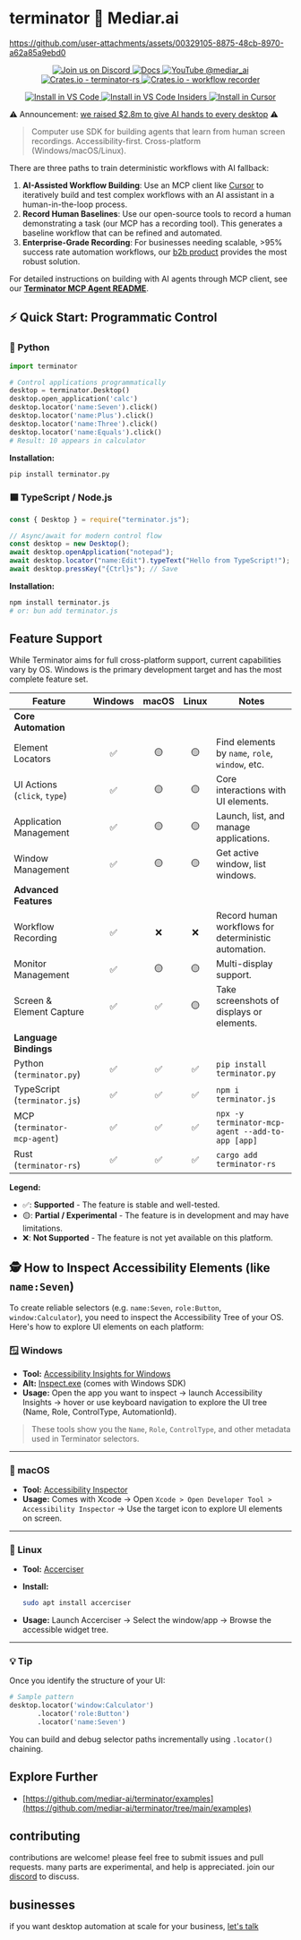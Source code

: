# terminator 🤖 Mediar.ai

https://github.com/user-attachments/assets/00329105-8875-48cb-8970-a62a85a9ebd0

<p align="center">
  <a href="https://discord.gg/dU9EBuw7Uq">
    <img src="https://img.shields.io/discord/823813159592001537?color=5865F2&logo=discord&logoColor=white&style=flat-square" alt="Join us on Discord">
  </a>
  <a href="https://docs.screenpi.pe/terminator/introduction">
    <img src="https://img.shields.io/badge/read_the-docs-blue" alt="Docs">
  </a>
  <a href="https://www.youtube.com/@mediar_ai">
    <img src="https://img.shields.io/badge/YouTube-@mediar__ai-FF0000?logo=youtube&logoColor=white&style=flat-square" alt="YouTube @mediar_ai">
  </a>
  <a href="https://crates.io/crates/terminator-rs">
    <img src="https://img.shields.io/crates/v/terminator-rs.svg" alt="Crates.io - terminator-rs">
  </a>
  <a href="https://crates.io/crates/terminator-workflow-recorder">
    <img src="https://img.shields.io/crates/v/terminator-workflow-recorder.svg" alt="Crates.io - workflow recorder">
  </a>
</p>

<p align="center">
  <a href="https://insiders.vscode.dev/redirect?url=vscode%3Amcp%2Finstall%3F%7B%22terminator-mcp-agent%22%3A%7B%22command%22%3A%22npx%22%2C%22args%22%3A%5B%22-y%22%2C%22terminator-mcp-agent%40latest%22%5D%7D%7D">
    <img alt="Install in VS Code" src="https://img.shields.io/badge/VS_Code-VS_Code?style=flat-square&label=Install%20MCP&color=0098FF">
  </a>
  <a href="https://insiders.vscode.dev/redirect?url=vscode-insiders%3Amcp%2Finstall%3F%7B%22terminator-mcp-agent%22%3A%7B%22command%22%3A%22npx%22%2C%22args%22%3A%5B%22-y%22%2C%22terminator-mcp-agent%40latest%22%5D%7D%7D">
    <img alt="Install in VS Code Insiders" src="https://img.shields.io/badge/VS_Code_Insiders-VS_Code_Insiders?style=flat-square&label=Install%20MCP&color=24bfa5">
  </a>
  <a href="https://cursor.com/install-mcp?name=terminator-mcp-agent&config=eyJjb21tYW5kIjoibnB4IiwiYXJncyI6WyIteSIsInRlcm1pbmF0b3ItbWNwLWFnZW50QGxhdGVzdCJdfQ==">
    <img alt="Install in Cursor" src="https://img.shields.io/badge/Cursor-Cursor?style=flat-square&label=Install%20MCP&color=22272e">
  </a>
</p>

⚠️ Announcement: [we raised $2.8m to give AI hands to every desktop](https://x.com/louis030195/status/1948745185178914929) ⚠️

> Computer use SDK for building agents that learn from human screen recordings. Accessibility-first. Cross-platform (Windows/macOS/Linux).

There are three paths to train deterministic workflows with AI fallback:

1.  **AI-Assisted Workflow Building**: Use an MCP client like [Cursor](https://cursor.com) to iteratively build and test complex workflows with an AI assistant in a human-in-the-loop process.
2.  **Record Human Baselines**: Use our open-source tools to record a human demonstrating a task (our MCP has a recording tool). This generates a baseline workflow that can be refined and automated.
3.  **Enterprise-Grade Recording**: For businesses needing scalable, >95% success rate automation workflows, our [b2b product](https://mediar.ai) provides the most robust solution.

For detailed instructions on building with AI agents through MCP client, see our [**Terminator MCP Agent README**](terminator-mcp-agent/README.md).

## ⚡ Quick Start: Programmatic Control

### 🐍 Python

```python
import terminator

# Control applications programmatically
desktop = terminator.Desktop()
desktop.open_application('calc')
desktop.locator('name:Seven').click()
desktop.locator('name:Plus').click()
desktop.locator('name:Three').click()
desktop.locator('name:Equals').click()
# Result: 10 appears in calculator
```

**Installation:**

```bash
pip install terminator.py
```

### 🟦 TypeScript / Node.js

```typescript
const { Desktop } = require("terminator.js");

// Async/await for modern control flow
const desktop = new Desktop();
await desktop.openApplication("notepad");
await desktop.locator("name:Edit").typeText("Hello from TypeScript!");
await desktop.pressKey("{Ctrl}s"); // Save
```

**Installation:**

```bash
npm install terminator.js
# or: bun add terminator.js
```

## Feature Support

While Terminator aims for full cross-platform support, current capabilities vary by OS. Windows is the primary development target and has the most complete feature set.

| Feature                      | Windows | macOS | Linux | Notes                                                |
| ---------------------------- | :-----: | :---: | :---: | ---------------------------------------------------- |
| **Core Automation**          |         |       |       |                                                      |
| Element Locators             |   ✅    |  🟡   |  🟡   | Find elements by `name`, `role`, `window`, etc.      |
| UI Actions (`click`, `type`) |   ✅    |  🟡   |  🟡   | Core interactions with UI elements.                  |
| Application Management       |   ✅    |  🟡   |  🟡   | Launch, list, and manage applications.               |
| Window Management            |   ✅    |  🟡   |  🟡   | Get active window, list windows.                     |
| **Advanced Features**        |         |       |       |                                                      |
| Workflow Recording           |   ✅    |  ❌   |  ❌   | Record human workflows for deterministic automation. |
| Monitor Management           |   ✅    |  🟡   |  🟡   | Multi-display support.                               |
| Screen & Element Capture     |   ✅    |  ✅   |  🟡   | Take screenshots of displays or elements.            |
| **Language Bindings**        |         |       |       |                                                      |
| Python (`terminator.py`)     |   ✅    |  ✅   |  ✅   | `pip install terminator.py`                          |
| TypeScript (`terminator.js`) |   ✅    |  ✅   |  ✅   | `npm i terminator.js`                                |
| MCP (`terminator-mcp-agent`) |   ✅    |  ✅   |  ✅   | `npx -y terminator-mcp-agent --add-to-app [app]`     |
| Rust (`terminator-rs`)       |   ✅    |  ✅   |  ✅   | `cargo add terminator-rs`                            |

**Legend:**

- ✅: **Supported** - The feature is stable and well-tested.
- 🟡: **Partial / Experimental** - The feature is in development and may have limitations.
- ❌: **Not Supported** - The feature is not yet available on this platform.

## 🕵️ How to Inspect Accessibility Elements (like `name:Seven`)

To create reliable selectors (e.g. `name:Seven`, `role:Button`, `window:Calculator`), you need to inspect the Accessibility Tree of your OS. Here's how to explore UI elements on each platform:

### 🪟 Windows

- **Tool:** [Accessibility Insights for Windows](https://accessibilityinsights.io/downloads/)
- **Alt:** [Inspect.exe](https://learn.microsoft.com/en-us/windows/win32/winauto/inspect-objects) (comes with Windows SDK)
- **Usage:** Open the app you want to inspect → launch Accessibility Insights → hover or use keyboard navigation to explore the UI tree (Name, Role, ControlType, AutomationId).

> These tools show you the `Name`, `Role`, `ControlType`, and other metadata used in Terminator selectors.

---

### 🍎 macOS

- **Tool:** [Accessibility Inspector](https://developer.apple.com/documentation/xcode/accessibility_inspector)
- **Usage:** Comes with Xcode → Open `Xcode > Open Developer Tool > Accessibility Inspector` → Use the target icon to explore UI elements on screen.

---

### 🐧 Linux

- **Tool:** [Accerciser](https://wiki.gnome.org/Apps/Accerciser)
- **Install:**

  ```bash
  sudo apt install accerciser
  ```

- **Usage:** Launch Accerciser → Select the window/app → Browse the accessible widget tree.

---

### 💡 Tip

Once you identify the structure of your UI:

```python
# Sample pattern
desktop.locator('window:Calculator')
       .locator('role:Button')
       .locator('name:Seven')
```

You can build and debug selector paths incrementally using `.locator()` chaining.

## Explore Further

- [https://github.com/mediar-ai/terminator/examples](https://github.com/mediar-ai/terminator/tree/main/examples)

## contributing

contributions are welcome! please feel free to submit issues and pull requests. many parts are experimental, and help is appreciated. join our [discord](https://discord.gg/dU9EBuw7Uq) to discuss.

## businesses

if you want desktop automation at scale for your business, [let's talk](https://mediar.ai)
